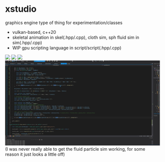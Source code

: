 # xstudio

graphics engine type of thing for experimentation/classes
* vulkan-based, c++20
* skeletal animation in skel(.hpp/.cpp), cloth sim, sph fluid sim in sim(.hpp/.cpp)
* WIP gpu scripting language in script/script(.hpp/.cpp) 

![](media/proj3/wasp_walk.gif)
![](media/proj4/cloth.gif)
![](media/proj4/cloth2.gif)
![](media/final/high_visco.gif)
(I was never really able to get the fluid particle sim working, for some reason it just looks a little off)